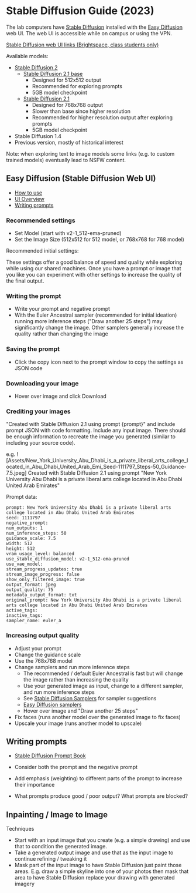# Stable Diffusion Guide (2023)

The lab computers have [Stable Diffusion](https://github.com/Stability-AI/stablediffusion) installed with the [Easy Diffusion](https://github.com/cmdr2/stable-diffusion-ui) web UI. The web UI is accessible while on campus or using the VPN.

[Stable Diffusion web UI links (Brightspace, class students only)](https://brightspace.nyu.edu/d2l/le/lessons/265669/units/8229531)

Available models:
- [Stable Diffusion 2](https://github.com/Stability-AI/stablediffusion)
  - [Stable Diffusion 2.1 base](https://huggingface.co/stabilityai/stable-diffusion-2-1-base)
    - Designed for 512x512 output
    - Recommended for exploring prompts
    - 5GB model checkpoint
  - [Stable Diffusion 2.1](https://huggingface.co/stabilityai/stable-diffusion-2-1)
    - Designed for 768x768 output
    - Slower than base since higher resolution
    - Recommended for higher resolution output after exploring prompts
    - 5GB model checkpoint
-  Stable Diffusion 1.4
  - Previous version, mostly of historical interest

Note: when exploring text to image models some links (e.g. to custom trained models) eventually lead to NSFW content.

## Easy Diffusion (Stable Diffusion Web UI)

- [How to use](https://github.com/cmdr2/stable-diffusion-ui/wiki/How-to-Use)
- [UI Overview](https://github.com/cmdr2/stable-diffusion-ui/wiki/UI-Overview)
- [Writing prompts](https://github.com/cmdr2/stable-diffusion-ui/wiki/Writing-prompts)

### Recommended settings
- Set Model (start with v2-1_512-ema-pruned)
- Set the Image Size (512x512 for 512 model, or 768x768 for 768 model)

Recommended initial settings:


These settings offer a good balance of speed and quality while exploring while using our shared machines. Once you have a prompt or image that you like you can experiment with other settings to increase the quality of the final output.

### Writing the prompt
- Write your prompt and negative prompt
- With the Euler Ancestral sampler (recommended for initial ideation) running more inference steps ("Draw another 25 steps") may significantly change the image. Other samplers generally increase the quality rather than changing the image 

### Saving the prompt
- Click the copy icon next to the prompt window to copy the settings as JSON code

### Downloading your image
- Hover over image and click Download

### Crediting your images
"Created with Stable Diffusion 2.1 using prompt {prompt}" and include prompt JSON with code formatting. Include any input image. There should be enough information to recreate the image you generated (similar to including your source code).

e.g.
![Assets/New_York_University_Abu_Dhabi_is_a_private_liberal_arts_college_located_in_Abu_Dhabi_United_Arab_Emi_Seed-1111797_Steps-50_Guidance-7.5.jpeg]
Created with Stable Diffusion 2.1 using prompt "New York University Abu Dhabi is a private liberal arts college located in Abu Dhabi United Arab Emirates"

Prompt data:
```
prompt: New York University Abu Dhabi is a private liberal arts college located in Abu Dhabi United Arab Emirates
seed: 1111797
negative_prompt: 
num_outputs: 1
num_inference_steps: 50
guidance_scale: 7.5
width: 512
height: 512
vram_usage_level: balanced
use_stable_diffusion_model: v2-1_512-ema-pruned
use_vae_model: 
stream_progress_updates: true
stream_image_progress: false
show_only_filtered_image: true
output_format: jpeg
output_quality: 75
metadata_output_format: txt
original_prompt: New York University Abu Dhabi is a private liberal arts college located in Abu Dhabi United Arab Emirates
active_tags: 
inactive_tags: 
sampler_name: euler_a
```


### Increasing output quality
- Adjust your prompt
- Change the guidance scale
- Use the 768x768 model
- Change samplers and run more inference steps
  - The recommended / default Euler Ancestral is fast but will change the image rather than increasing the quality
  - Use your generated image as input, change to a different sampler, and run more inference steps
  - See [Stable Diffusion Samplers](https://nightcafe.studio/blogs/info/stable-diffusion-samplers) for sampler suggestions
  - [Easy Diffusion samplers](https://github.com/cmdr2/stable-diffusion-ui/wiki/How-to-Use#samplers)
  - Hover over image and "Draw another 25 steps"
- Fix faces (runs another model over the generated image to fix faces)
- Upscale your image (runs another model to upscale)

## Writing prompts
- [Stable Diffusion Prompt Book](https://openart.ai/promptbook)

- Consider both the prompt and the negative prompt
- Add emphasis (weighting) to different parts of the prompt to increase their importance
- What prompts produce good / poor output? What prompts are blocked?

## Inpainting / Image to Image

Techniques
- Start with an input image that you create (e.g. a simple drawing) and use that to condition the generated image.
- Take a generated output image and use that as the input image to continue refining / tweaking it
- Mask part of the input image to have Stable Diffusion just paint those areas. E.g. draw a simple skyline into one of your photos then mask that area to have Stable Diffusion replace your drawing with generated imagery